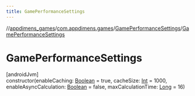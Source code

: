 ```yaml
---
title: GamePerformanceSettings
---
```

//[appdimens_games](../../../index.html)/[com.appdimens.games](../index.html)/[GamePerformanceSettings](index.html)/[GamePerformanceSettings](-game-performance-settings.html)



# GamePerformanceSettings



[androidJvm]\
constructor(enableCaching: [Boolean](https://kotlinlang.org/api/core/kotlin-stdlib/kotlin/-boolean/index.html) = true, cacheSize: [Int](https://kotlinlang.org/api/core/kotlin-stdlib/kotlin/-int/index.html) = 1000, enableAsyncCalculation: [Boolean](https://kotlinlang.org/api/core/kotlin-stdlib/kotlin/-boolean/index.html) = false, maxCalculationTime: [Long](https://kotlinlang.org/api/core/kotlin-stdlib/kotlin/-long/index.html) = 16)




